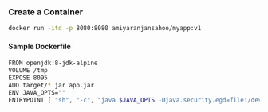 ### Create a Container
```sh
docker run -itd -p 8080:8080 amiyaranjansahoo/myapp:v1
```

#### Sample Dockerfile
```sh
FROM openjdk:8-jdk-alpine
VOLUME /tmp
EXPOSE 8095
ADD target/*.jar app.jar
ENV JAVA_OPTS=""
ENTRYPOINT [ "sh", "-c", "java $JAVA_OPTS -Djava.security.egd=file:/dev/./urandom -jar /app.jar" ]
```



